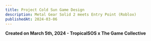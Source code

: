 ```yaml
---
title: Project Cold Sun Game Design
description: Metal Gear Solid 2 meets Entry Point (Roblox)
publishedAt: 2024-03-06
---
```


**Created on March 5th, 2024 - TropicalSOS x The Game Collective**
